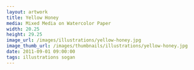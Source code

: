 ```yaml
---
layout: artwork
title: Yellow Honey
media: Mixed Media on Watercolor Paper
width: 20.25
height: 29.25
image_url: /images/illustrations/yellow-honey.jpg
image_thumb_url: /images/thumbnails/illustrations/yellow-honey.jpg
date: 2011-09-01 09:00:00
tags: illustrations sogan
---
```


